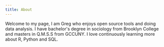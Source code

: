```yaml
---
title: About
---
```


 Welcome to my page, I am Greg who enjoys open source tools and doing data analysis.  I have bachelor's degree in sociology from Brooklyn College and masters in Q.M.S.S from GCCUNY.  I love continuously learning more about R, Python and SQL.
